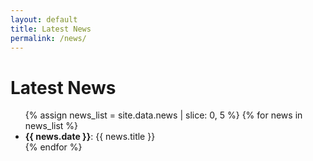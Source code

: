 ```yaml
---
layout: default
title: Latest News
permalink: /news/
---
```


# Latest News

<ul>
  {% assign news_list = site.data.news | slice: 0, 5 %}
  {% for news in news_list %}
    <li>
      <strong>{{ news.date }}</strong>: {{ news.title }}
    </li>
  {% endfor %}
</ul>
